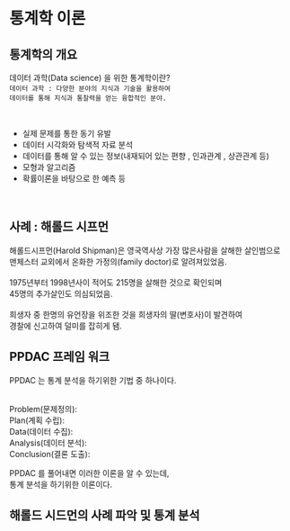 # 통계학 이론

## 통계학의 개요

데이터 과학(Data science) 을 위한 통계학이란?
<br/>
`데이터 과학 : 다양한 분야의 지식과 기술을 활용하여`
<br/>
`데이터를 통해 지식과 통찰력을 얻는 융합적인 분야.`

<br/>

- 실제 문제를 통한 동기 유발
- 데이터 시각화와 탐색적 자료 분석
- 데이터를 통해 알 수 있는 정보(내재되어 있는 편향 , 인과관계 , 상관관계 등)
- 모형과 알고리즘
- 확률이론을 바탕으로 한 예측 등
<br/>


## 사례 : 해롤드 시프먼

해롤드시프먼(Harold Shipman)은 영국역사상 가장 많은사람을 살해한 살인범으로<br/>
맨체스터 교외에서 온화한 가정의(family doctor)로 알려져있었음.<br/>
<br/>
1975년부터 1998년사이 적어도 215명을 살해한 것으로 확인되며<br/>
45명의 추가살인도 의심되었음.<br/>
<br/>
희생자 중 한명의 유언장을 위조한 것을 희생자의 딸(변호사)이 발견하여<br/>
경찰에 신고하여 덜미를 잡히게 됌.

## PPDAC 프레임 워크

PPDAC 는 통계 분석을 하기위한 기법 중 하나이다.<br/>
<br/>

Problem(문제정의):<br/>
Plan(계획 수립):<br/>
Data(데이터 수집):<br/>
Analysis(데이터 분석):<br/>
Conclusion(결론 도출):<br/>

PPDAC 를 풀어내면 이러한 이론을 알 수 있는데,<br/>
통계 분석을 하기위한 이론이다.

## 해롤드 시드먼의 사례 파악 및 통계 분석













